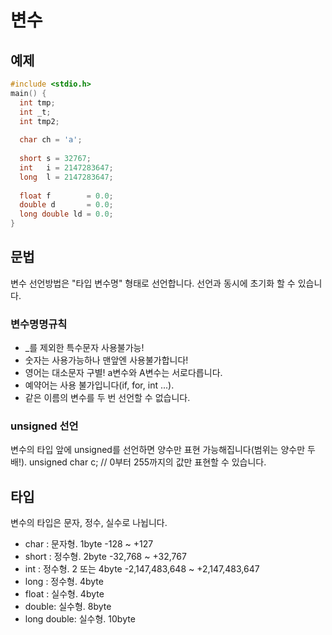 변수
=========

예제
---------
```c
#include <stdio.h>
main() {
  int tmp;
  int _t;
  int tmp2;
  
  char ch = 'a';
  
  short s = 32767;
  int   i = 2147283647;
  long  l = 2147283647;
  
  float f        = 0.0;
  double d       = 0.0;
  long double ld = 0.0;
}
```

문법
---------
변수 선언방법은
"타입 변수명" 형태로 선언합니다.
선언과 동시에 초기화 할 수 있습니다.
### 변수명명규칙
- _를 제외한 특수문자 사용불가능!
- 숫자는 사용가능하나 맨앞엔 사용불가합니다!
- 영어는 대소문자 구별! a변수와 A변수는 서로다릅니다.
- 예약어는 사용 불가입니다(if, for, int ...).
- 같은 이름의 변수를 두 번 선언할 수 없습니다.
### unsigned 선언
변수의 타입 앞에 unsigned를 선언하면 양수만
표현 가능해집니다(범위는 양수만 두배!).
      unsigned char c; // 0부터 255까지의 값만 표현할 수 있습니다.

타입
--------
변수의 타입은
문자, 정수, 실수로 나뉩니다.
- char  : 문자형. 1byte -128 ~ +127
- short : 정수형. 2byte -32,768 ~ +32,767
- int   : 정수형. 2 또는 4byte -2,147,483,648 ~ +2,147,483,647
- long  : 정수형. 4byte
- float : 실수형. 4byte
- double: 실수형. 8byte
- long double: 실수형. 10byte